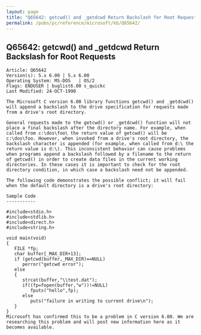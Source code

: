 ```yaml
---
layout: page
title: "Q65642: getcwd() and _getdcwd Return Backslash for Root Requests"
permalink: /pubs/pc/reference/microsoft/kb/Q65642/
---
```


## Q65642: getcwd() and _getdcwd Return Backslash for Root Requests

	Article: Q65642
	Version(s): 5.x 6.00 | 5.x 6.00
	Operating System: MS-DOS   | OS/2
	Flags: ENDUSER | buglist6.00 s_quickc
	Last Modified: 24-OCT-1990
	
	The Microsoft C version 6.00 library functions getcwd() and _getdcwd()
	will append a backslash to the drive specification for requests made
	from a drive's root directory.
	
	General requests made to the getcwd() or _getdcwd() function will not
	place a final backslash after the directory name. For example, when
	called from c:\dos\foo\ the return value of getcwd() will be
	c:\dos\foo. However, when invoked from a drive's root directory, the
	backslash character is appended (for example, when called from d:\ the
	return value is d:\). This inconsistent behavior can cause problems
	when programs append a backslash followed by a filename to the return
	of getcwd() in order to create data files in the current working
	directories. In these cases it is important to check for the root
	directory condition, in which case a backslash need not be appended.
	
	The following code demonstrates the possible conflict; it will fail
	when the default directory is a drive's root directory:
	
	Sample Code
	-----------
	
	#include<stdio.h>
	#include<stdlib.h>
	#include<direct.h>
	#include<string.h>
	
	void main(void)
	{
	   FILE *fp;
	   char buffer[_MAX_DIR+13];
	   if (getcwd(buffer,_MAX_DIR)==NULL)
	      perror("getcwd error");
	   else
	   {
	      strcat(buffer,"\\test.dat");
	      if((fp=fopen(buffer,"w"))!=NULL)
	         fputs("hello",fp);
	      else
	         puts("failure in writing to current drive\n");
	   }
	}
	Microsoft has confirmed this to be a problem in C version 6.00. We are
	researching this problem and will post new information here as it
	becomes available.
